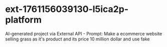 # ext-1761156039130-l5ica2p-platform
AI-generated project via External API - Prompt: Make a ecommerce website selling grass as it's product and its price 10 million dollar and use fake 
